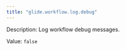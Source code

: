 ```yaml
---
title: "glide.workflow.log.debug"
---
```


Description: Log workflow debug messages.

Value: `false`